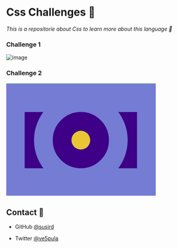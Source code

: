 # Css Challenges :muscle:
*This is a repositorie about Css to learn more about this language :cowboy_hat_face:*

### Challenge 1
![image](https://user-images.githubusercontent.com/42523734/114058174-d8656600-9858-11eb-9c5d-122c588d646b.png)

### Challenge 2
![image](img_challenge2.png)






## Contact :fax:

* GitHub [@susird](https://github.com/SUSIRD)
- Twitter [@ve5pula](https://twitter.com/ve5pula)